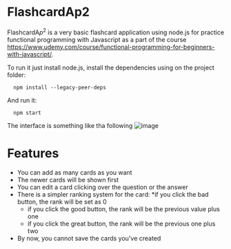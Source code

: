 # FlashcardAp2
FlashcardA$p^2$ is a very basic flashcard application using node.js for practice functional programming with Javascript as a part of the course https://www.udemy.com/course/functional-programming-for-beginners-with-javascript/.

To run it just install node.js, install the dependencies using on the project folder:
````
  npm install --legacy-peer-deps
````
And run it:
```
  npm start
```

The interface is something like tha following
![image](https://user-images.githubusercontent.com/34524864/170114565-f9e576d3-9ec5-46b8-af14-d18f99418c27.png)


# Features

* You can add as many cards as you want
* The newer cards will be shown first
* You can edit a card clicking over the question or the answer
* There is a simpler ranking system for the card:
  *if you click the bad button, the rank will be set as 0
  * if you click the good button, the rank will be the previous value plus one
  * if you click the great button, the rank will be the previous one plus two
* By now, you cannot save the cards you've created

